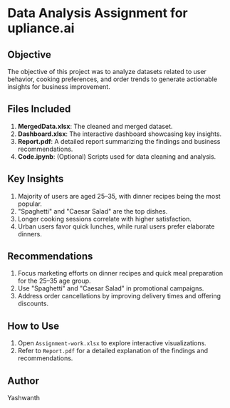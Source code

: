 # Data Analysis Assignment for upliance.ai

## Objective
The objective of this project was to analyze datasets related to user behavior, cooking preferences, and order trends to generate actionable insights for business improvement.

## Files Included
1. **MergedData.xlsx**: The cleaned and merged dataset.
2. **Dashboard.xlsx**: The interactive dashboard showcasing key insights.
3. **Report.pdf**: A detailed report summarizing the findings and business recommendations.
4. **Code.ipynb**: (Optional) Scripts used for data cleaning and analysis.

## Key Insights
1. Majority of users are aged 25–35, with dinner recipes being the most popular.
2. "Spaghetti" and "Caesar Salad" are the top dishes.
3. Longer cooking sessions correlate with higher satisfaction.
4. Urban users favor quick lunches, while rural users prefer elaborate dinners.

## Recommendations
1. Focus marketing efforts on dinner recipes and quick meal preparation for the 25–35 age group.
2. Use "Spaghetti" and "Caesar Salad" in promotional campaigns.
3. Address order cancellations by improving delivery times and offering discounts.

## How to Use
1. Open `Assignment-work.xlsx` to explore interactive visualizations.
2. Refer to `Report.pdf` for a detailed explanation of the findings and recommendations.

## Author
Yashwanth

